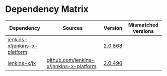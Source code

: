 # Dependency Matrix

Dependency | Sources | Version | Mismatched versions
---------- | ------- | ------- | -------------------
[jenkins-x/jenkins-x-platform](https://github.com/jenkins-x/jenkins-x-platform) |  | [2.0.868](https://github.com/jenkins-x/jenkins-x-platform/releases/tag/v2.0.868) | 
[jenkins-x/jx](https://github.com/jenkins-x/jx) | [github.com/jenkins-x/jenkins-x-platform](https://github.com/jenkins-x/jenkins-x-platform) | [2.0.496](https://github.com/jenkins-x/jx/releases/tag/v2.0.496) | 
